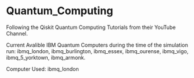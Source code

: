 # Quantum_Computing

Following the Qiskit Quantum Computing Tutorials from their YouTube Channel.

Current Avalible IBM Quantum Computers during the time of the simulation run: ibmq_london, ibmq_burlington, ibmq_essex, ibmq_ourense, ibmq_vigo, ibmq_5_yorktown, ibmq_armonk.

Computer Used: ibmq_london
